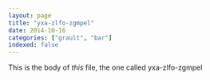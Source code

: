 ```yaml
---
layout: page
title: "yxa-zlfo-zgmpel"
date: 2014-10-16
categories: ["grault", "bar"]
indexed: false
---
```

This is the body of _this_ file, the one called yxa-zlfo-zgmpel
